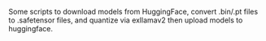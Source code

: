 Some scripts to download models from HuggingFace, convert .bin/.pt files to .safetensor files, and quantize via exllamav2 then upload models to huggingface.
